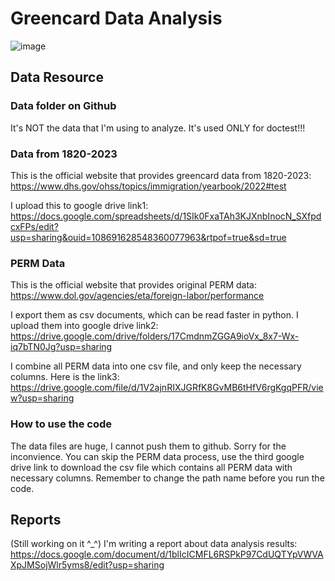 # Greencard Data Analysis
![image](https://github.com/Shuyi1011/2024Spr_projects/assets/134218464/c56d2aca-e12a-4aa8-bf38-a42538498fd1)

## Data Resource
### Data folder on Github
It's NOT the data that I'm using to analyze. It's used ONLY for doctest!!!

### Data from 1820-2023
This is the official website that provides greencard data from 1820-2023: https://www.dhs.gov/ohss/topics/immigration/yearbook/2022#test

I upload this to google drive link1: https://docs.google.com/spreadsheets/d/1SIk0FxaTAh3KJXnbInocN_SXfpdcxFPs/edit?usp=sharing&ouid=108691628548360077963&rtpof=true&sd=true

### PERM Data
This is the official website that provides original PERM data: https://www.dol.gov/agencies/eta/foreign-labor/performance

I export them as csv documents, which can be read faster in python. I upload them into google drive link2: https://drive.google.com/drive/folders/17CmdnmZGGA9ioVx_8x7-Wx-iq7bTN0Jg?usp=sharing

I combine all PERM data into one csv file, and only keep the necessary columns. Here is the link3: https://drive.google.com/file/d/1V2ajnRIXJGRfK8GvMB6tHfV6rgKgqPFR/view?usp=sharing 

### How to use the code
The data files are huge, I cannot push them to github. Sorry for the inconvience.
You can skip the PERM data process, use the third google drive link to download the csv file which contains all PERM data with necessary columns. Remember to change the path name before you run the code.

## Reports
(Still working on it ^_^)
I'm writing a report about data analysis results: https://docs.google.com/document/d/1blIcICMFL6RSPkP97CdUQTYpVWVAXpJMSojWlr5yms8/edit?usp=sharing
